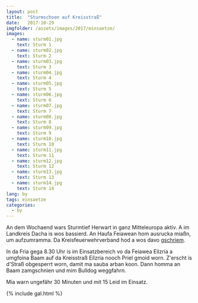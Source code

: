 ```yaml
---
layout: post
title:  "Sturmschoon auf Kreisstraß"
date:   2017-10-29
imgfolder: /assets/images/2017/einsaetze/
images:
  - name: sturm01.jpg
    text: Sturm 1
  - name: sturm02.jpg
    text: Sturm 2
  - name: sturm03.jpg
    text: Sturm 3
  - name: sturm04.jpg
    text: Sturm 4
  - name: sturm05.jpg
    text: Sturm 5
  - name: sturm06.jpg
    text: Sturm 6
  - name: sturm07.jpg
    text: Sturm 7
  - name: sturm08.jpg
    text: Sturm 8
  - name: sturm09.jpg
    text: Sturm 9
  - name: sturm10.jpg
    text: Sturm 10
  - name: sturm11.jpg
    text: Sturm 11
  - name: sturm12.jpg
    text: Sturm 12
  - name: sturm13.jpg
    text: Sturm 13
  - name: sturm14.jpg
    text: Sturm 14
lang: by
tags: einsaetze
categories:
  - by
---
```


An dem Wochaend wars Sturmtief Herwart in ganz Mitteleuropa aktiv. A im Landkreis Dacha is wos bassierd. An Haufa Feiawean hom ausrucka miaßn, um aufzumramma. Da Kreisfeuerwehrverband hod a wos davo [gschriem](http://kfv-dachau.de/index.php?section=news&cmd=details&newsid=1018).

In da Fria gega 8.30 Uhr is im Einsatzbereich vo da Feiawea Eilzria a umgfoina Baam auf da Kreisstraß Eilzria nooch Priel gmoid worn. Z'erscht is d'Straß obgesperrt worn, damit ma sauba arban koon. Dann homma an Baam zamgschnien und mim Bulldog weggfahrn.

Mia warn ungefähr 30 Minuten und mit 15 Leid im Einsatz.

{% include gal.html %}
